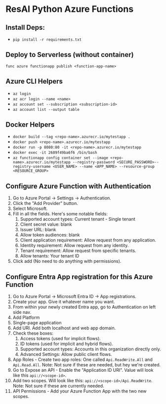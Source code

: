 # ResAI Python Azure Functions

## Install Deps:
- `pip install -r requirements.txt`

## Deploy to Serverless (without container)
`func azure functionapp publish <function-app-name>`

## Azure CLI  Helpers
- `az login`
- `az acr login --name <name>`
- `az account set --subscription <subscription-id>`
- `az account list --output table`

## Docker Helpers

- `docker build --tag <repo-name>.azurecr.io/mytestapp .`
- `docker push <repo-name>.azurecr.io/mytestapp`
- `docker run -p 8080:80 -it <repo-name>.azurecr.io/mytestapp`
- `docker exec -it 2689f49ba6f6 /bin/bash`
- `az functionapp config container set --image <repo-name>.azurecr.io/mytestapp --registry-password <SECURE_PASSWORD>--registry-username <USER_NAME> --name <APP_NAME> --resource-group <RESOURCE_GROUP>`

## Configure Azure Function with Authentication
1. Go to Azure Portal -> Settings -> Authentication.
2. Click the "Add Provider" button. 
3. Select Microsoft.
4. Fill in all the fields. Here's some notable fields:
   1. Supported account types: Current tenant - Single tenant
   2. Client secret value:  blank
   3. Issuer URL:  blank
   4. Allow token audiences: blank
   5. Client application requirement:  Allow request from any application.
   6. Identity requirement: Allow request from any identity.
   7. Tenant requirement:  Allow request from specific tenants.
   8. Allow tenants:  Your tenant ID
5. Click add (No need to do anything with permissions).

## Configure Entra App registration for this Azure Function
1. Go to Azure Portal -> Microsoft Entra ID -> App registrations.
2. Create your app.  Give it whatever name you want.
3. From within your newly created Entra app, go to Authentication on left side nav.
4. Add Platform
5. Single-page application
6. Add URI.  Add both localhost and web app domain. 
7. Check these boxes:
   1. Access tokens (used for implicit flows).
   2. ID tokens (used for implicit and hybrid flows).
   3. Supported account types: Accounts in this organization directly only. 
   4. Advanced Settings: Allow public client flows. 
8. App Roles - Create two app roles: One called `Api.ReadWrite.All` and `Api.Read.All`.  Note:  Not sure if these are needed, but hey we're created.
9. Go to Expose an API - Enable the "Application ID URI".  Value will look like this `api://<scope-id>`.
10. Add two scopes.  Will look like this:  `api://<scope-id>/Api.ReadWrite`.  Note: Not sure if these are currently needed.
11. API Permissions - Add your Azure Function App with the two new scopes.